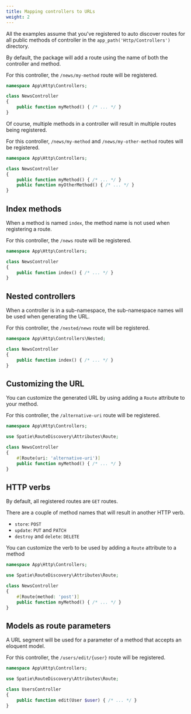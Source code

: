 ```yaml
---
title: Mapping controllers to URLs
weight: 2
---
```


All the examples assume that you've registered to auto discover routes for all public methods of controller in the `app_path('Http/Controllers')` directory.

By default, the package will add a route using the name of both the controller and method.

For this controller, the `/news/my-method` route will be registered.

```php
namespace App\Http\Controllers;

class NewsController
{
    public function myMethod() { /* ... */ }
}
```


Of course, multiple methods in a controller will result in multiple routes being registered.

For this controller, `/news/my-method` and `/news/my-other-method` routes will be registered.

```php
namespace App\Http\Controllers;

class NewsController
{
    public function myMethod() { /* ... */ }
    public function myOtherMethod() { /* ... */ }
}
```

## Index methods

When a method is named `index`, the method name is not used when registering a route.

For this controller, the `/news` route will be registered.

```php
namespace App\Http\Controllers;

class NewsController
{
    public function index() { /* ... */ }
}
```

## Nested controllers

When a controller is in a sub-namespace, the sub-namespace names will be used when generating the URL.

For this controller, the `/nested/news` route will be registered.

```php
namespace App\Http\Controllers\Nested;

class NewsController
{
    public function index() { /* ... */ }
}
```

## Customizing the URL

You can customize the generated URL by using adding a `Route` attribute to your method.

For this controller, the `/alternative-uri` route will be registered.

```php
namespace App\Http\Controllers;

use Spatie\RouteDiscovery\Attributes\Route;

class NewsController
{
    #[Route(uri: 'alternative-uri')]
    public function myMethod() { /* ... */ }
}
```

## HTTP verbs

By default, all registered routes are `GET` routes.

There are a couple of method names that will result in another HTTP verb.

- `store`: `POST`
- `update`: `PUT` and  `PATCH`
- `destroy` and `delete`: `DELETE` 

You can customize the verb to be used by adding a `Route` attribute to a method

```php
namespace App\Http\Controllers;

use Spatie\RouteDiscovery\Attributes\Route;

class NewsController
{
    #[Route(method: 'post')]
    public function myMethod() { /* ... */ }
}
```

## Models as route parameters

A URL segment will be used for a parameter of a method that accepts an eloquent model.

For this controller, the `/users/edit/{user}` route will be registered.

```php
namespace App\Http\Controllers;

use Spatie\RouteDiscovery\Attributes\Route;

class UsersController
{
    public function edit(User $user) { /* ... */ }
}
```

